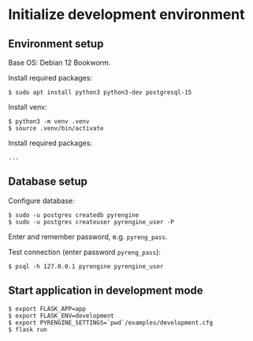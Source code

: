 # Initialize development environment

## Environment setup

Base OS: Debian 12 Bookworm.

Install required packages:

~~~~
$ sudo apt install python3 python3-dev postgresql-15
~~~~

Install venv:

~~~~
$ python3 -m venv .venv
$ source .venv/bin/activate
~~~~

Install required packages:

~~~~
...
~~~~

## Database setup

Configure database:

~~~~
$ sudo -u postgres createdb pyrengine
$ sudo -u postgres createuser pyrengine_user -P
~~~~

Enter and remember password, e.g. `pyreng_pass`.

Test connection (enter password `pyreng_pass`):

~~~~
$ psql -h 127.0.0.1 pyrengine pyrengine_user
~~~~


## Start application in development mode

~~~~
$ export FLASK_APP=app
$ export FLASK_ENV=development
$ export PYRENGINE_SETTINGS=`pwd`/examples/development.cfg
$ flask run
~~~~